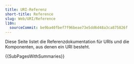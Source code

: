 ```yaml
---
title: URI-Referenz
short-title: Reference
slug: Web/URI/Reference
l10n:
  sourceCommit: be9ba40fbef7f96beae73e5dd6d48a3ca875826f
---
```


Diese Seite listet die Referenzdokumentation für URIs und die Komponenten, aus denen ein URI besteht.

{{SubPagesWithSummaries}}
